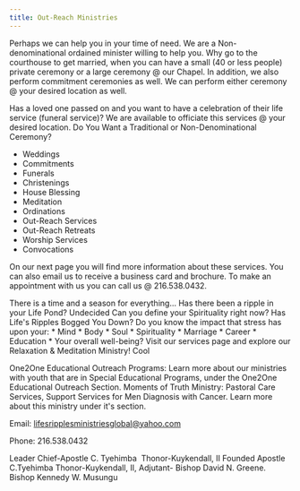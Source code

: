 ```yaml
---
title: Out-Reach Ministries
---
```


Perhaps we can help you in your time of need. We are a Non-denominational ordained minister willing to help you. Why go to the courthouse to get married, when you can have a small (40 or less people) private ceremony or a large ceremony @ our Chapel. In addition, we also perform commitment ceremonies as well. We can perform either ceremony @ your desired location as well.

Has a loved one passed on and you want to have a celebration of their life service (funeral service)? We are available to officiate this services @ your desired location. Do You Want a Traditional or Non-Denominational Ceremony?

* Weddings
* Commitments
* Funerals
* Christenings
* House Blessing
* Meditation
* Ordinations
* Out-Reach Services
* Out-Reach Retreats
* Worship Services
* Convocations

On our next page you will find more information about these services. You can also email us to receive a business card and brochure.
To make an appointment with us you can call us @ 216.538.0432.

There is a time and a season for everything... Has there been a ripple in your Life Pond? Undecided Can you define your Spirituality right now? Has Life's Ripples Bogged You Down?
Do you know the impact that stress has upon your: * Mind * Body * Soul * Spirituality * Marriage * Career * Education * Your overall well-being? Visit our services page and explore our Relaxation & Meditation Ministry! Cool

One2One Educational Outreach Programs: Learn more about our ministries with youth that are in Special Educational Programs, under the One2One Educational Outreach Section.
Moments of Truth Ministry: Pastoral Care Services, Support Services for Men Diagnosis with Cancer. Learn more about this ministry under it's section.

Email: [lifesripplesministriesglobal@yahoo.com](mailto:lifesripplesministriesglobal@yahoo.com)

Phone: 216.538.0432

Leader
Chief-Apostle C. Tyehimba 
Thonor-Kuykendall, II
Founded
Apostle C.Tyehimba Thonor-Kuykendall, II, Adjutant- Bishop David N. Greene. Bishop Kennedy W. Musungu

